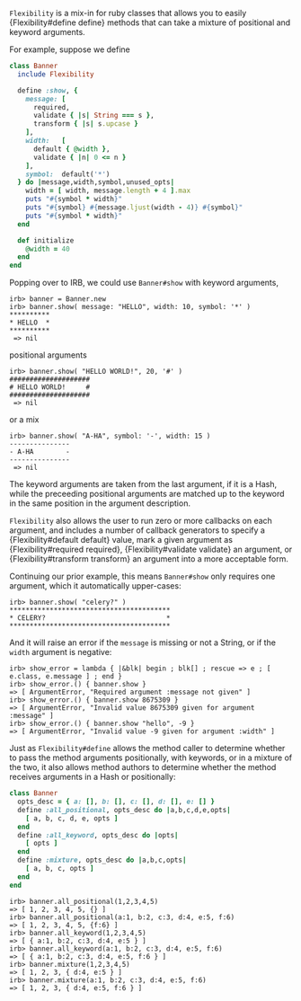 `Flexibility` is a mix-in for ruby classes that allows you to easily
{Flexibility#define define} methods that can take a mixture of positional
and keyword arguments.

For example, suppose we define

```ruby
class Banner
  include Flexibility

  define :show, {
    message: [
      required,
      validate { |s| String === s },
      transform { |s| s.upcase }
    ],
    width:   [
      default { @width },
      validate { |n| 0 <= n }
    ],
    symbol:  default('*')
  } do |message,width,symbol,unused_opts|
    width = [ width, message.length + 4 ].max
    puts "#{symbol * width}"
    puts "#{symbol} #{message.ljust(width - 4)} #{symbol}"
    puts "#{symbol * width}"
  end

  def initialize
    @width = 40
  end
end
```

Popping over to IRB, we could use `Banner#show` with keyword arguments,

    irb> banner = Banner.new
    irb> banner.show( message: "HELLO", width: 10, symbol: '*' )
    **********
    * HELLO  *
    **********
     => nil

positional arguments

    irb> banner.show( "HELLO WORLD!", 20, '#' )
    ####################
    # HELLO WORLD!     #
    ####################
     => nil

or a mix

    irb> banner.show( "A-HA", symbol: '-', width: 15 )
    ---------------
    - A-HA        -
    ---------------
     => nil

The keyword arguments are taken from the last argument, if it is a Hash, while
the preceeding positional arguments are matched up to the keyword in the same
position in the argument description.

`Flexibility` also allows the user to run zero or more callbacks on each
argument, and includes a number of callback generators to specify a
{Flexibility#default default} value, mark a given argument as
{Flexibility#required required}, {Flexibility#validate validate} an argument,
or {Flexibility#transform transform} an argument into a more acceptable form.

Continuing our prior example, this means `Banner#show` only requires one
argument, which it automatically upper-cases:

    irb> banner.show( "celery?" )
    ****************************************
    * CELERY?                              *
    ****************************************

And it will raise an error if the `message` is missing or not a String, or if
the `width` argument is negative:

    irb> show_error = lambda { |&blk| begin ; blk[] ; rescue => e ; [ e.class, e.message ] ; end }
    irb> show_error.() { banner.show }
    => [ ArgumentError, "Required argument :message not given" ]
    irb> show_error.() { banner.show 8675309 }
    => [ ArgumentError, "Invalid value 8675309 given for argument :message" ]
    irb> show_error.() { banner.show "hello", -9 }
    => [ ArgumentError, "Invalid value -9 given for argument :width" ]

Just as `Flexibility#define` allows the method caller to determine whether to
pass the method arguments positionally, with keywords, or in a mixture of the
two, it also allows method authors to determine whether the method receives
arguments in a Hash or positionally:

```ruby
class Banner
  opts_desc = { a: [], b: [], c: [], d: [], e: [] }
  define :all_positional, opts_desc do |a,b,c,d,e,opts|
    [ a, b, c, d, e, opts ]
  end
  define :all_keyword, opts_desc do |opts|
    [ opts ]
  end
  define :mixture, opts_desc do |a,b,c,opts|
    [ a, b, c, opts ]
  end
end
```

    irb> banner.all_positional(1,2,3,4,5)
    => [ 1, 2, 3, 4, 5, {} ]
    irb> banner.all_positional(a:1, b:2, c:3, d:4, e:5, f:6)
    => [ 1, 2, 3, 4, 5, {f:6} ]
    irb> banner.all_keyword(1,2,3,4,5)
    => [ { a:1, b:2, c:3, d:4, e:5 } ]
    irb> banner.all_keyword(a:1, b:2, c:3, d:4, e:5, f:6)
    => [ { a:1, b:2, c:3, d:4, e:5, f:6 } ]
    irb> banner.mixture(1,2,3,4,5)
    => [ 1, 2, 3, { d:4, e:5 } ]
    irb> banner.mixture(a:1, b:2, c:3, d:4, e:5, f:6)
    => [ 1, 2, 3, { d:4, e:5, f:6 } ]
        
